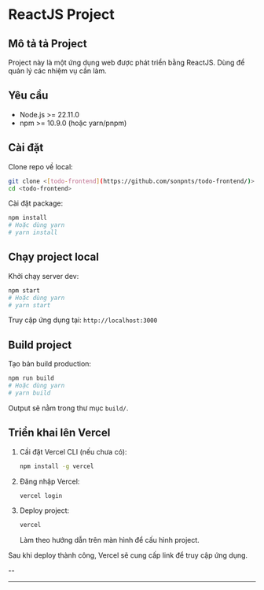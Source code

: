 # ReactJS Project

## Mô tả tả Project

Project này là một ứng dụng web được phát triển bằng ReactJS. Dùng để quản lý các nhiệm vụ cần làm.

## Yêu cầu

- Node.js >= 22.11.0
- npm >= 10.9.0 (hoặc yarn/pnpm)

## Cài đặt

Clone repo về local:

```sh
git clone <[todo-frontend](https://github.com/sonpnts/todo-frontend/)>
cd <todo-frontend>
```

Cài đặt package:

```sh
npm install
# Hoặc dùng yarn
# yarn install
```

## Chạy project local

Khởi chạy server dev:

```sh
npm start
# Hoặc dùng yarn
# yarn start
```

Truy cập ứng dụng tại: `http://localhost:3000`

## Build project

Tạo bản build production:

```sh
npm run build
# Hoặc dùng yarn
# yarn build
```

Output sẽ nằm trong thư mục `build/`.

## Triển khai lên Vercel

1. Cầi đặt Vercel CLI (nếu chưa có):
   ```sh
   npm install -g vercel
   ```
2. Đăng nhập Vercel:
   ```sh
   vercel login
   ```
3. Deploy project:
   ```sh
   vercel
   ```
   Làm theo hướng dẫn trên màn hình để cấu hình project.

Sau khi deploy thành công, Vercel sẽ cung cấp link để truy cập ứng dụng.

--

****
